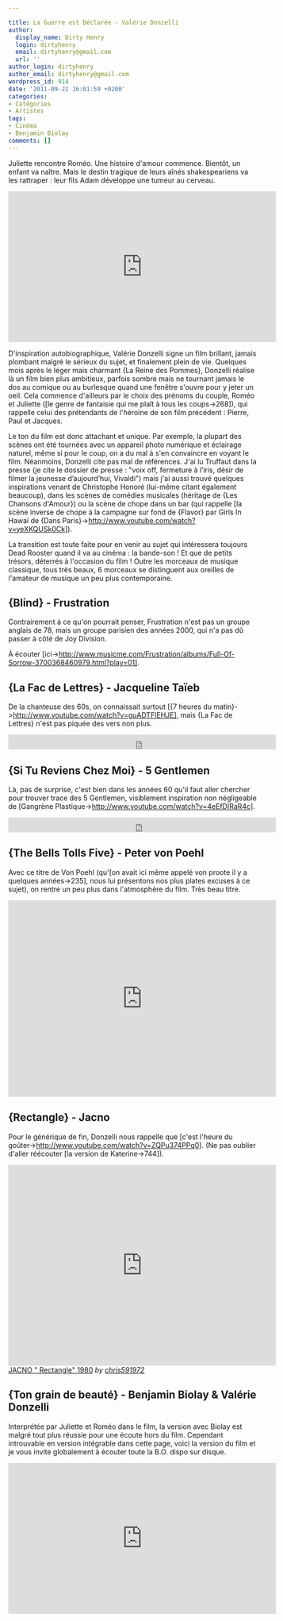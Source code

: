 ```yaml
---

title: La Guerre est Déclarée - Valérie Donzelli
author:
  display_name: Dirty Henry
  login: dirtyhenry
  email: dirtyhenry@gmail.com
  url: ''
author_login: dirtyhenry
author_email: dirtyhenry@gmail.com
wordpress_id: 914
date: '2011-09-22 16:01:59 +0200'
categories:
- Catégories
- Artistes
tags:
- Cinéma
- Benjamin Biolay
comments: []
---
```

Juliette rencontre Roméo. Une histoire d'amour commence. Bientôt, un enfant va naître. Mais le destin tragique de leurs aînés shakespeariens va les rattraper : leur fils Adam développe une tumeur au cerveau.

<iframe width="540" height="304" src="http://www.youtube.com/embed/VAOxTMZtiWM" frameborder="0" allowfullscreen></iframe>

D'inspiration autobiographique, Valérie Donzelli signe un film brillant, jamais plombant malgré le sérieux du sujet, et finalement plein de vie. Quelques mois après le léger mais charmant {La Reine des Pommes}, Donzelli réalise là un film bien plus ambitieux, parfois sombre mais ne tournant jamais le dos au comique ou au burlesque quand une fenêtre s'ouvre pour y jeter un oeil. Cela commence d'ailleurs par le choix des prénoms du couple, Roméo et Juliette ([le genre de fantaisie qui me plaît à tous les coups->268]), qui rappelle celui des prétendants de l'héroïne de son film précédent : Pierre, Paul et Jacques.

Le ton du film est donc attachant et unique. Par exemple, la plupart des scènes ont été tournées avec un appareil photo numérique et éclairage naturel, même si pour le coup, on a du mal à s'en convaincre en voyant le film. Néanmoins, Donzelli cite pas mal de références. J'ai lu Truffaut dans la presse (je cite le dossier de presse : "voix off, fermeture à l’iris, désir de filmer la jeunesse d’aujourd’hui, Vivaldi") mais j'ai aussi trouvé quelques inspirations venant de Christophe Honoré (lui-même citant également beaucoup), dans les scènes de comédies musicales (héritage de {Les Chansons d'Amour}) ou la scène de chope dans un bar (qui rappelle [la scène inverse de chope à la campagne sur fond de {Flavor} par Girls In Hawaï de {Dans Paris}->http://www.youtube.com/watch?v=yeXKQUSk0Ck]).

La transition est toute faite pour en venir au sujet qui intéressera toujours Dead Rooster quand il va au cinéma : la bande-son ! Et que de petits trésors, déterrés à l'occasion du film ! Outre les morceaux de musique classique, tous très beaux, 6 morceaux se distinguent aux oreilles de l'amateur de musique un peu plus contemporaine.

<h2>{Blind} - Frustration</h2>

Contrairement à ce qu'on pourrait penser, Frustration n'est pas un groupe anglais de 78, mais un groupe parisien des années 2000, qui n'a pas dû passer à côté de Joy Division.

À écouter [ici->http://www.musicme.com/Frustration/albums/Full-Of-Sorrow-3700368460979.html?play=01].

<h2>{La Fac de Lettres} - Jacqueline Taïeb</h2>

De la chanteuse des 60s, on connaissait surtout [{7 heures du matin}->http://www.youtube.com/watch?v=guADTFlEHJE], mais {La Fac de Lettres} n'est pas piquée des vers non plus.

<iframe width="540" height="30" src="http://www.youtube.com/embed/QZjExxr2S_c" frameborder="0" allowfullscreen></iframe>

<h2>{Si Tu Reviens Chez Moi} - 5 Gentlemen</h2>

Là, pas de surprise, c'est bien dans les années 60 qu'il faut aller chercher pour trouver trace des 5 Gentlemen, visiblement inspiration non négligeable de [Gangrène Plastique->http://www.youtube.com/watch?v=4eEfDIRaR4c].

<iframe width="540" height="30" src="http://www.youtube.com/embed/k8nCsxVGR0M" frameborder="0" allowfullscreen></iframe>

<h2>{The Bells Tolls Five} - Peter von Poehl</h2>

Avec ce titre de Von Poehl (qu'[on avait ici même appelé von proote il y a quelques années->235], nous lui présentons nos plus plates excuses à ce sujet), on rentre un peu plus dans l'atmosphère du film. Très beau titre.

<iframe width="540" height="396" src="http://www.youtube.com/embed/Pp5i3I6MVpE" frameborder="0" allowfullscreen></iframe>

<h2>{Rectangle} - Jacno</h2>

Pour le générique de fin, Donzelli nous rappelle que [c'est l'heure du goûter->http://www.youtube.com/watch?v=ZQPu374PPq0]. (Ne pas oublier d'aller réécouter [la version de Katerine->744]).

<iframe frameborder="0" width="540" height="405" src="http://www.dailymotion.com/embed/video/x33sv7?width=540"></iframe><br /><a href="http://www.dailymotion.com/video/x33sv7_jacno-rectangle-1980_music" target="_blank">JACNO &quot; Rectangle&quot; 1980</a> <i>by <a href="http://www.dailymotion.com/chris591972" target="_blank">chris591972</a></i>

<h2>{Ton grain de beauté} - Benjamin Biolay & Valérie Donzelli</h2>

Interprétée par Juliette et Roméo dans le film, la version avec Biolay est malgré tout plus réussie pour une écoute hors du film. Cependant introuvable en version intégrable dans cette page, voici la version du film et je vous invite globalement à écouter toute la B.O. dispo sur disque.

<iframe width="540" height="304" src="http://www.youtube.com/embed/NbwsIp1mDTs" frameborder="0" allowfullscreen></iframe>
